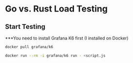 <h1>Go vs. Rust Load Testing</h1>

<h2>Start Testing</h2>

<p>***You need to install Grafana K6 first (I installed on Docker)</p>

```bash
docker pull grafana/k6
```

```bash
docker run --rm -i grafana/k6 run - <script.js
```
